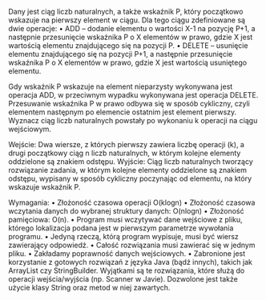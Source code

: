 Dany jest ciąg liczb naturalnych, a także wskaźnik P, który początkowo wskazuje na pierwszy element 
w ciągu. Dla tego ciągu zdefiniowane są dwie operacje: 
  • ADD – dodanie elementu o wartości X-1 na pozycję P+1, a następnie przesunięcie wskaźnika P o X 
    elementów w prawo, gdzie X jest wartością elementu znajdującego się na pozycji P. 
  • DELETE – usunięcie elementu znajdującego się na pozycji P+1, a następnie przesunięcie wskaźnika P 
    o X elementów w prawo, gdzie X jest wartością usuniętego elementu. 
    
Gdy wskaźnik P wskazuje na element nieparzysty wykonywana jest operacja ADD, w przeciwnym 
wypadku wykonywana jest operacja DELETE. 
Przesuwanie wskaźnika P w prawo odbywa się w sposób cykliczny, czyli elementem następnym po 
elemencie ostatnim jest element pierwszy. 
Wyznacz ciąg liczb naturalnych powstały po wykonaniu k operacji na ciągu wejściowym.

Wejście: 
Dwa wiersze, z których pierwszy zawiera liczbę operacji (k), a drugi początkowy ciąg n liczb 
naturalnych, w którym kolejne elementy oddzielone są znakiem odstępu. 
Wyjście: 
Ciąg liczb naturalnych tworzący rozwiązanie zadania, w którym kolejne elementy oddzielone są 
znakiem odstępu, wypisany w sposób cykliczny poczynając od elementu, na który wskazuje wskaźnik 
P. 

Wymagania: 
• Złożoność czasowa operacji O(klogn)
• Złożoność czasowa wczytania danych do wybranej struktury danych: O(nlogn)
• Złożoność pamięciowa: O(n).
• Program musi wczytywać dane wejściowe z pliku, którego lokalizacja podana jest w 
pierwszym parametrze wywołania programu. 
• Jedyną rzeczą, którą program wypisuje, musi być wiersz zawierający odpowiedź. 
• Całość rozwiązania musi zawierać się w jednym pliku. 
• Zakładamy poprawność danych wejściowych.
• Zabronione jest korzystanie z gotowych rozwiązań z języka Java (bądź innych), takich jak 
ArrayList czy StringBuilder. Wyjątkami są te rozwiązania, które służą do operacji 
wejścia/wyjścia (np. Scanner w Javie). Dozwolone jest także użycie klasy String oraz metod 
w niej zawartych.
